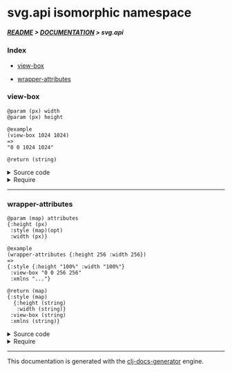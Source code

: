 
# svg.api isomorphic namespace

##### [README](../../../README.md) > [DOCUMENTATION](../../COVER.md) > svg.api

### Index

- [view-box](#view-box)

- [wrapper-attributes](#wrapper-attributes)

### view-box

```
@param (px) width
@param (px) height
```

```
@example
(view-box 1024 1024)
=>
"0 0 1024 1024"
```

```
@return (string)
```

<details>
<summary>Source code</summary>

```
(defn view-box
  [width height]
  (str "0 0 " width " " height))
```

</details>

<details>
<summary>Require</summary>

```
(ns my-namespace (:require [svg.api :refer [view-box]]))

(svg.api/view-box ...)
(view-box         ...)
```

</details>

---

### wrapper-attributes

```
@param (map) attributes
{:height (px)
 :style (map)(opt)
 :width (px)}
```

```
@example
(wrapper-attributes {:height 256 :width 256})
=>
{:style {:height "100%" :width "100%"}
 :view-box "0 0 256 256"
 :xmlns "..."}
```

```
@return (map)
{:style (map)
  {:height (string)
   :width (string)}
 :view-box (string)
 :xmlns (string)}
```

<details>
<summary>Source code</summary>

```
(defn wrapper-attributes
  [{:keys [height style width] :as attributes}]
  (merge (dissoc attributes :height :width)
         {:style    (merge {:height "100%" :width "100%"} style)
          :view-box (view-box width height)
          :xmlns    "http://www.w3.org/2000/svg"}))
```

</details>

<details>
<summary>Require</summary>

```
(ns my-namespace (:require [svg.api :refer [wrapper-attributes]]))

(svg.api/wrapper-attributes ...)
(wrapper-attributes         ...)
```

</details>

---

This documentation is generated with the [clj-docs-generator](https://github.com/bithandshake/clj-docs-generator) engine.

